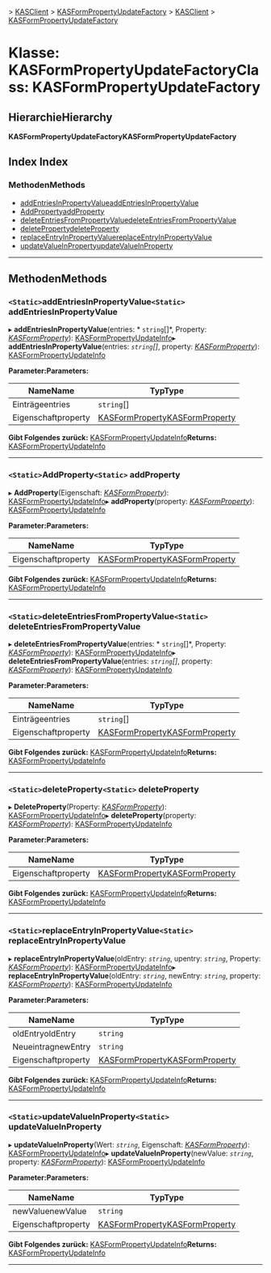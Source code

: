 <span data-ttu-id="f5ce9-101">[](../README.md) > [KASClient](../modules/kasclient.md) > [KASFormPropertyUpdateFactory](../classes/kasclient.kasformpropertyupdatefactory.md)</span><span class="sxs-lookup"><span data-stu-id="f5ce9-101">[](../README.md) > [KASClient](../modules/kasclient.md) > [KASFormPropertyUpdateFactory](../classes/kasclient.kasformpropertyupdatefactory.md)</span></span>

# <a name="class-kasformpropertyupdatefactory"></a><span data-ttu-id="f5ce9-102">Klasse: KASFormPropertyUpdateFactory</span><span class="sxs-lookup"><span data-stu-id="f5ce9-102">Class: KASFormPropertyUpdateFactory</span></span>

## <a name="hierarchy"></a><span data-ttu-id="f5ce9-103">Hierarchie</span><span class="sxs-lookup"><span data-stu-id="f5ce9-103">Hierarchy</span></span>

<span data-ttu-id="f5ce9-104">**KASFormPropertyUpdateFactory**</span><span class="sxs-lookup"><span data-stu-id="f5ce9-104">**KASFormPropertyUpdateFactory**</span></span>

## <a name="index"></a><span data-ttu-id="f5ce9-105">Index </span><span class="sxs-lookup"><span data-stu-id="f5ce9-105">Index</span></span>

### <a name="methods"></a><span data-ttu-id="f5ce9-106">Methoden</span><span class="sxs-lookup"><span data-stu-id="f5ce9-106">Methods</span></span>

* [<span data-ttu-id="f5ce9-107">addEntriesInPropertyValue</span><span class="sxs-lookup"><span data-stu-id="f5ce9-107">addEntriesInPropertyValue</span></span>](kasclient.kasformpropertyupdatefactory.md#addentriesinpropertyvalue)
* [<span data-ttu-id="f5ce9-108">AddProperty</span><span class="sxs-lookup"><span data-stu-id="f5ce9-108">addProperty</span></span>](kasclient.kasformpropertyupdatefactory.md#addproperty)
* [<span data-ttu-id="f5ce9-109">deleteEntriesFromPropertyValue</span><span class="sxs-lookup"><span data-stu-id="f5ce9-109">deleteEntriesFromPropertyValue</span></span>](kasclient.kasformpropertyupdatefactory.md#deleteentriesfrompropertyvalue)
* [<span data-ttu-id="f5ce9-110">deleteProperty</span><span class="sxs-lookup"><span data-stu-id="f5ce9-110">deleteProperty</span></span>](kasclient.kasformpropertyupdatefactory.md#deleteproperty)
* [<span data-ttu-id="f5ce9-111">replaceEntryInPropertyValue</span><span class="sxs-lookup"><span data-stu-id="f5ce9-111">replaceEntryInPropertyValue</span></span>](kasclient.kasformpropertyupdatefactory.md#replaceentryinpropertyvalue)
* [<span data-ttu-id="f5ce9-112">updateValueInProperty</span><span class="sxs-lookup"><span data-stu-id="f5ce9-112">updateValueInProperty</span></span>](kasclient.kasformpropertyupdatefactory.md#updatevalueinproperty)

---

## <a name="methods"></a><span data-ttu-id="f5ce9-113">Methoden</span><span class="sxs-lookup"><span data-stu-id="f5ce9-113">Methods</span></span>

<a id="addentriesinpropertyvalue"></a>

### <a name="static-addentriesinpropertyvalue"></a><span data-ttu-id="f5ce9-114">`<Static>`addEntriesInPropertyValue</span><span class="sxs-lookup"><span data-stu-id="f5ce9-114">`<Static>` addEntriesInPropertyValue</span></span>

<span data-ttu-id="f5ce9-115">▸ **addEntriesInPropertyValue**(entries: \* `string`[]\*, Property: *[KASFormProperty](kasclient.kasformproperty.md)*): [KASFormPropertyUpdateInfo](kasclient.kasformpropertyupdateinfo.md)</span><span class="sxs-lookup"><span data-stu-id="f5ce9-115">▸ **addEntriesInPropertyValue**(entries: *`string`[]*, property: *[KASFormProperty](kasclient.kasformproperty.md)*): [KASFormPropertyUpdateInfo](kasclient.kasformpropertyupdateinfo.md)</span></span>

<span data-ttu-id="f5ce9-116">**Parameter:**</span><span class="sxs-lookup"><span data-stu-id="f5ce9-116">**Parameters:**</span></span>

| <span data-ttu-id="f5ce9-117">Name</span><span class="sxs-lookup"><span data-stu-id="f5ce9-117">Name</span></span> | <span data-ttu-id="f5ce9-118">Typ</span><span class="sxs-lookup"><span data-stu-id="f5ce9-118">Type</span></span> |
| ------ | ------ |
| <span data-ttu-id="f5ce9-119">Einträge</span><span class="sxs-lookup"><span data-stu-id="f5ce9-119">entries</span></span> | <span data-ttu-id="f5ce9-120">`string`[]</span><span class="sxs-lookup"><span data-stu-id="f5ce9-120"></span></span> |
| <span data-ttu-id="f5ce9-121">Eigenschaft</span><span class="sxs-lookup"><span data-stu-id="f5ce9-121">property</span></span> | [<span data-ttu-id="f5ce9-122">KASFormProperty</span><span class="sxs-lookup"><span data-stu-id="f5ce9-122">KASFormProperty</span></span>](kasclient.kasformproperty.md) |

<span data-ttu-id="f5ce9-123">**Gibt Folgendes zurück:** [KASFormPropertyUpdateInfo](kasclient.kasformpropertyupdateinfo.md)</span><span class="sxs-lookup"><span data-stu-id="f5ce9-123">**Returns:** [KASFormPropertyUpdateInfo](kasclient.kasformpropertyupdateinfo.md)</span></span>

___
<a id="addproperty"></a>

### <a name="static-addproperty"></a><span data-ttu-id="f5ce9-124">`<Static>`AddProperty</span><span class="sxs-lookup"><span data-stu-id="f5ce9-124">`<Static>` addProperty</span></span>

<span data-ttu-id="f5ce9-125">▸ **AddProperty**(Eigenschaft: *[KASFormProperty](kasclient.kasformproperty.md)*): [KASFormPropertyUpdateInfo](kasclient.kasformpropertyupdateinfo.md)</span><span class="sxs-lookup"><span data-stu-id="f5ce9-125">▸ **addProperty**(property: *[KASFormProperty](kasclient.kasformproperty.md)*): [KASFormPropertyUpdateInfo](kasclient.kasformpropertyupdateinfo.md)</span></span>

<span data-ttu-id="f5ce9-126">**Parameter:**</span><span class="sxs-lookup"><span data-stu-id="f5ce9-126">**Parameters:**</span></span>

| <span data-ttu-id="f5ce9-127">Name</span><span class="sxs-lookup"><span data-stu-id="f5ce9-127">Name</span></span> | <span data-ttu-id="f5ce9-128">Typ</span><span class="sxs-lookup"><span data-stu-id="f5ce9-128">Type</span></span> |
| ------ | ------ |
| <span data-ttu-id="f5ce9-129">Eigenschaft</span><span class="sxs-lookup"><span data-stu-id="f5ce9-129">property</span></span> | [<span data-ttu-id="f5ce9-130">KASFormProperty</span><span class="sxs-lookup"><span data-stu-id="f5ce9-130">KASFormProperty</span></span>](kasclient.kasformproperty.md) |

<span data-ttu-id="f5ce9-131">**Gibt Folgendes zurück:** [KASFormPropertyUpdateInfo](kasclient.kasformpropertyupdateinfo.md)</span><span class="sxs-lookup"><span data-stu-id="f5ce9-131">**Returns:** [KASFormPropertyUpdateInfo](kasclient.kasformpropertyupdateinfo.md)</span></span>

___
<a id="deleteentriesfrompropertyvalue"></a>

### <a name="static-deleteentriesfrompropertyvalue"></a><span data-ttu-id="f5ce9-132">`<Static>`deleteEntriesFromPropertyValue</span><span class="sxs-lookup"><span data-stu-id="f5ce9-132">`<Static>` deleteEntriesFromPropertyValue</span></span>

<span data-ttu-id="f5ce9-133">▸ **deleteEntriesFromPropertyValue**(entries: \* `string`[]\*, Property: *[KASFormProperty](kasclient.kasformproperty.md)*): [KASFormPropertyUpdateInfo](kasclient.kasformpropertyupdateinfo.md)</span><span class="sxs-lookup"><span data-stu-id="f5ce9-133">▸ **deleteEntriesFromPropertyValue**(entries: *`string`[]*, property: *[KASFormProperty](kasclient.kasformproperty.md)*): [KASFormPropertyUpdateInfo](kasclient.kasformpropertyupdateinfo.md)</span></span>

<span data-ttu-id="f5ce9-134">**Parameter:**</span><span class="sxs-lookup"><span data-stu-id="f5ce9-134">**Parameters:**</span></span>

| <span data-ttu-id="f5ce9-135">Name</span><span class="sxs-lookup"><span data-stu-id="f5ce9-135">Name</span></span> | <span data-ttu-id="f5ce9-136">Typ</span><span class="sxs-lookup"><span data-stu-id="f5ce9-136">Type</span></span> |
| ------ | ------ |
| <span data-ttu-id="f5ce9-137">Einträge</span><span class="sxs-lookup"><span data-stu-id="f5ce9-137">entries</span></span> | <span data-ttu-id="f5ce9-138">`string`[]</span><span class="sxs-lookup"><span data-stu-id="f5ce9-138"></span></span> |
| <span data-ttu-id="f5ce9-139">Eigenschaft</span><span class="sxs-lookup"><span data-stu-id="f5ce9-139">property</span></span> | [<span data-ttu-id="f5ce9-140">KASFormProperty</span><span class="sxs-lookup"><span data-stu-id="f5ce9-140">KASFormProperty</span></span>](kasclient.kasformproperty.md) |

<span data-ttu-id="f5ce9-141">**Gibt Folgendes zurück:** [KASFormPropertyUpdateInfo](kasclient.kasformpropertyupdateinfo.md)</span><span class="sxs-lookup"><span data-stu-id="f5ce9-141">**Returns:** [KASFormPropertyUpdateInfo](kasclient.kasformpropertyupdateinfo.md)</span></span>

___
<a id="deleteproperty"></a>

### <a name="static-deleteproperty"></a><span data-ttu-id="f5ce9-142">`<Static>`deleteProperty</span><span class="sxs-lookup"><span data-stu-id="f5ce9-142">`<Static>` deleteProperty</span></span>

<span data-ttu-id="f5ce9-143">▸ **DeleteProperty**(Property: *[KASFormProperty](kasclient.kasformproperty.md)*): [KASFormPropertyUpdateInfo](kasclient.kasformpropertyupdateinfo.md)</span><span class="sxs-lookup"><span data-stu-id="f5ce9-143">▸ **deleteProperty**(property: *[KASFormProperty](kasclient.kasformproperty.md)*): [KASFormPropertyUpdateInfo](kasclient.kasformpropertyupdateinfo.md)</span></span>

<span data-ttu-id="f5ce9-144">**Parameter:**</span><span class="sxs-lookup"><span data-stu-id="f5ce9-144">**Parameters:**</span></span>

| <span data-ttu-id="f5ce9-145">Name</span><span class="sxs-lookup"><span data-stu-id="f5ce9-145">Name</span></span> | <span data-ttu-id="f5ce9-146">Typ</span><span class="sxs-lookup"><span data-stu-id="f5ce9-146">Type</span></span> |
| ------ | ------ |
| <span data-ttu-id="f5ce9-147">Eigenschaft</span><span class="sxs-lookup"><span data-stu-id="f5ce9-147">property</span></span> | [<span data-ttu-id="f5ce9-148">KASFormProperty</span><span class="sxs-lookup"><span data-stu-id="f5ce9-148">KASFormProperty</span></span>](kasclient.kasformproperty.md) |

<span data-ttu-id="f5ce9-149">**Gibt Folgendes zurück:** [KASFormPropertyUpdateInfo](kasclient.kasformpropertyupdateinfo.md)</span><span class="sxs-lookup"><span data-stu-id="f5ce9-149">**Returns:** [KASFormPropertyUpdateInfo](kasclient.kasformpropertyupdateinfo.md)</span></span>

___
<a id="replaceentryinpropertyvalue"></a>

### <a name="static-replaceentryinpropertyvalue"></a><span data-ttu-id="f5ce9-150">`<Static>`replaceEntryInPropertyValue</span><span class="sxs-lookup"><span data-stu-id="f5ce9-150">`<Static>` replaceEntryInPropertyValue</span></span>

<span data-ttu-id="f5ce9-151">▸ **replaceEntryInPropertyValue**(oldEntry: *`string`*, upentry: *`string`*, Property: *[KASFormProperty](kasclient.kasformproperty.md)*): [KASFormPropertyUpdateInfo](kasclient.kasformpropertyupdateinfo.md)</span><span class="sxs-lookup"><span data-stu-id="f5ce9-151">▸ **replaceEntryInPropertyValue**(oldEntry: *`string`*, newEntry: *`string`*, property: *[KASFormProperty](kasclient.kasformproperty.md)*): [KASFormPropertyUpdateInfo](kasclient.kasformpropertyupdateinfo.md)</span></span>

<span data-ttu-id="f5ce9-152">**Parameter:**</span><span class="sxs-lookup"><span data-stu-id="f5ce9-152">**Parameters:**</span></span>

| <span data-ttu-id="f5ce9-153">Name</span><span class="sxs-lookup"><span data-stu-id="f5ce9-153">Name</span></span> | <span data-ttu-id="f5ce9-154">Typ</span><span class="sxs-lookup"><span data-stu-id="f5ce9-154">Type</span></span> |
| ------ | ------ |
| <span data-ttu-id="f5ce9-155">oldEntry</span><span class="sxs-lookup"><span data-stu-id="f5ce9-155">oldEntry</span></span> | `string` |
| <span data-ttu-id="f5ce9-156">Neueintrag</span><span class="sxs-lookup"><span data-stu-id="f5ce9-156">newEntry</span></span> | `string` |
| <span data-ttu-id="f5ce9-157">Eigenschaft</span><span class="sxs-lookup"><span data-stu-id="f5ce9-157">property</span></span> | [<span data-ttu-id="f5ce9-158">KASFormProperty</span><span class="sxs-lookup"><span data-stu-id="f5ce9-158">KASFormProperty</span></span>](kasclient.kasformproperty.md) |

<span data-ttu-id="f5ce9-159">**Gibt Folgendes zurück:** [KASFormPropertyUpdateInfo](kasclient.kasformpropertyupdateinfo.md)</span><span class="sxs-lookup"><span data-stu-id="f5ce9-159">**Returns:** [KASFormPropertyUpdateInfo](kasclient.kasformpropertyupdateinfo.md)</span></span>

___
<a id="updatevalueinproperty"></a>

### <a name="static-updatevalueinproperty"></a><span data-ttu-id="f5ce9-160">`<Static>`updateValueInProperty</span><span class="sxs-lookup"><span data-stu-id="f5ce9-160">`<Static>` updateValueInProperty</span></span>

<span data-ttu-id="f5ce9-161">▸ **updateValueInProperty**(Wert: *`string`*, Eigenschaft: *[KASFormProperty](kasclient.kasformproperty.md)*): [KASFormPropertyUpdateInfo](kasclient.kasformpropertyupdateinfo.md)</span><span class="sxs-lookup"><span data-stu-id="f5ce9-161">▸ **updateValueInProperty**(newValue: *`string`*, property: *[KASFormProperty](kasclient.kasformproperty.md)*): [KASFormPropertyUpdateInfo](kasclient.kasformpropertyupdateinfo.md)</span></span>

<span data-ttu-id="f5ce9-162">**Parameter:**</span><span class="sxs-lookup"><span data-stu-id="f5ce9-162">**Parameters:**</span></span>

| <span data-ttu-id="f5ce9-163">Name</span><span class="sxs-lookup"><span data-stu-id="f5ce9-163">Name</span></span> | <span data-ttu-id="f5ce9-164">Typ</span><span class="sxs-lookup"><span data-stu-id="f5ce9-164">Type</span></span> |
| ------ | ------ |
| <span data-ttu-id="f5ce9-165">newValue</span><span class="sxs-lookup"><span data-stu-id="f5ce9-165">newValue</span></span> | `string` |
| <span data-ttu-id="f5ce9-166">Eigenschaft</span><span class="sxs-lookup"><span data-stu-id="f5ce9-166">property</span></span> | [<span data-ttu-id="f5ce9-167">KASFormProperty</span><span class="sxs-lookup"><span data-stu-id="f5ce9-167">KASFormProperty</span></span>](kasclient.kasformproperty.md) |

<span data-ttu-id="f5ce9-168">**Gibt Folgendes zurück:** [KASFormPropertyUpdateInfo](kasclient.kasformpropertyupdateinfo.md)</span><span class="sxs-lookup"><span data-stu-id="f5ce9-168">**Returns:** [KASFormPropertyUpdateInfo](kasclient.kasformpropertyupdateinfo.md)</span></span>

___

